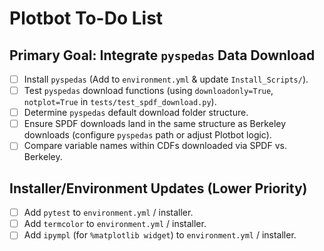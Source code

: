 # Plotbot To-Do List

## Primary Goal: Integrate `pyspedas` Data Download

*   [ ] Install `pyspedas` (Add to `environment.yml` & update `Install_Scripts/`).
*   [ ] Test `pyspedas` download functions (using `downloadonly=True`, `notplot=True` in `tests/test_spdf_download.py`).
*   [ ] Determine `pyspedas` default download folder structure.
*   [ ] Ensure SPDF downloads land in the same structure as Berkeley downloads (configure `pyspedas` path or adjust Plotbot logic).
*   [ ] Compare variable names within CDFs downloaded via SPDF vs. Berkeley.

## Installer/Environment Updates (Lower Priority)

*   [ ] Add `pytest` to `environment.yml` / installer.
*   [ ] Add `termcolor` to `environment.yml` / installer.
*   [ ] Add `ipympl` (for `%matplotlib widget`) to `environment.yml` / installer. 